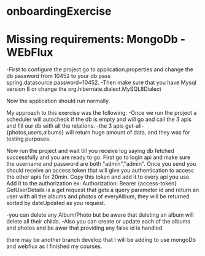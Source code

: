 # onboardingExercise

# Missing requirements: MongoDb - WEbFlux

-First to configure the project go to application.properties and change the db password from 10452 to your db pass
spring.datasource.password=10452.
-Then make sure that you have Mysql version 8 or change the org.hibernate.dialect.MySQL8Dialect

Now the application should run normally.

My approach to this exercise was the following:
  -Once we run the project a scheduler will autocheck if the db is empty and will go and call the 3 apis and fill our db with all the relations.
  -the 3 apis get-all-{photos,users,albums} will return huge amount of data, and they was for testing purposes.
  
Now run the project and wait till you receive log saying db fetched successfully and you are ready to go.
First go to login api and make sure the username and password are both "admin","admin".
Once you send you should receive an access token that will give you authentication to access the other apis for 20min.
Copy this token and add it to every api you use.
Add it to the authorization ex: Authorization: Bearer {access-token}
GetUserDetails is a get request that gets a query parameter id and return an user with all the albums and photos of everyAlbum,
they will be returned sorted by dateUpdated as you request.

-you can delete any Album/Photo but be aware that deleting an album will delete all their childs.
-Also you can create or update each of the albums and photos and be awar that providing any false id is handled.

there may be another branch develop that I will be adding to use mongoDb and webflux as I finished my courses.
